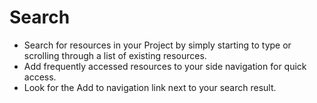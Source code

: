 # Search

- Search for resources in your Project by simply starting to type or scrolling through a list of existing resources.
- Add frequently accessed resources to your side navigation for quick access.
- Look for the  Add to navigation link next to your search result.
